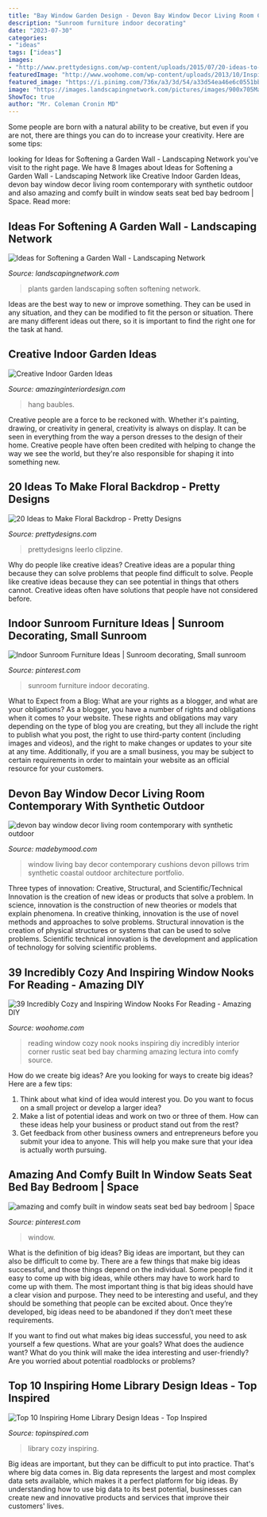 ```yaml
---
title: "Bay Window Garden Design - Devon Bay Window Decor Living Room Contemporary With Synthetic Outdoor"
description: "Sunroom furniture indoor decorating"
date: "2023-07-30"
categories:
- "ideas"
tags: ["ideas"]
images:
- "http://www.prettydesigns.com/wp-content/uploads/2015/07/20-ideas-to-make-floral-backdrop8.jpg"
featuredImage: "http://www.woohome.com/wp-content/uploads/2013/10/Inspiring-Window-Reading-Nook-13.jpg"
featured_image: "https://i.pinimg.com/736x/a3/3d/54/a33d54ea46e6c0551bbfbf23f421be87.jpg"
image: "https://images.landscapingnetwork.com/pictures/images/900x705Max/decor-and-accessory_21/wall-pots-succulents-landscaping-network_4664.jpg"
ShowToc: true
author: "Mr. Coleman Cronin MD"
---
```



Some people are born with a natural ability to be creative, but even if you are not, there are things you can do to increase your creativity. Here are some tips:

	

		
looking for Ideas for Softening a Garden Wall - Landscaping Network you've visit to the right page. We have 8 Images about Ideas for Softening a Garden Wall - Landscaping Network like Creative Indoor Garden Ideas, devon bay window decor living room contemporary with synthetic outdoor and also amazing and comfy built in window seats seat bed bay bedroom | Space. Read more:
		
    
## Ideas For Softening A Garden Wall - Landscaping Network

<img loading=lazy src="https://images.landscapingnetwork.com/pictures/images/900x705Max/decor-and-accessory_21/wall-pots-succulents-landscaping-network_4664.jpg" onerror="this.onerror=null;this.src='https://tse3.mm.bing.net/th?id=OIP.7ISTZstnmNXTLLCaZq1ISQHaLL&amp;pid=15.1';" alt="Ideas for Softening a Garden Wall - Landscaping Network">

_Source: landscapingnetwork.com_

>plants garden landscaping soften softening network. 

	

Ideas are the best way to new or improve something. They can be used in any situation, and they can be modified to fit the person or situation. There are many different ideas out there, so it is important to find the right one for the task at hand.

    
## Creative Indoor Garden Ideas

<img loading=lazy src="http://www.amazinginteriordesign.com/wp-content/uploads/2020/09/2-11-623x1024.jpg" onerror="this.onerror=null;this.src='https://tse3.mm.bing.net/th?id=OIP.ZBhwvlhIERYrzhwZO_zY3QHaML&amp;pid=15.1';" alt="Creative Indoor Garden Ideas">

_Source: amazinginteriordesign.com_

>hang baubles. 

	

Creative people are a force to be reckoned with. Whether it's painting, drawing, or creativity in general, creativity is always on display. It can be seen in everything from the way a person dresses to the design of their home. Creative people have often been credited with helping to change the way we see the world, but they're also responsible for shaping it into something new.

    
## 20 Ideas To Make Floral Backdrop - Pretty Designs

<img loading=lazy src="http://www.prettydesigns.com/wp-content/uploads/2015/07/20-ideas-to-make-floral-backdrop8.jpg" onerror="this.onerror=null;this.src='https://tse3.mm.bing.net/th?id=OIP.JEzpeY9e4OuUtpWpAP6CpAHaLH&amp;pid=15.1';" alt="20 Ideas to Make Floral Backdrop - Pretty Designs">

_Source: prettydesigns.com_

>prettydesigns leerlo clipzine. 

	

Why do people like creative ideas?
Creative ideas are a popular thing because they can solve problems that people find difficult to solve. People like creative ideas because they can see potential in things that others cannot. Creative ideas often have solutions that people have not considered before.

    
## Indoor Sunroom Furniture Ideas | Sunroom Decorating, Small Sunroom

<img loading=lazy src="https://i.pinimg.com/736x/a3/3d/54/a33d54ea46e6c0551bbfbf23f421be87.jpg" onerror="this.onerror=null;this.src='https://tse2.mm.bing.net/th?id=OIP.dQVTqL1GyccbrFnrmtivwAHaJ3&amp;pid=15.1';" alt="Indoor Sunroom Furniture Ideas | Sunroom decorating, Small sunroom">

_Source: pinterest.com_

>sunroom furniture indoor decorating. 

	

What to Expect from a Blog: What are your rights as a blogger, and what are your obligations?
As a blogger, you have a number of rights and obligations when it comes to your website. These rights and obligations may vary depending on the type of blog you are creating, but they all include the right to publish what you post, the right to use third-party content (including images and videos), and the right to make changes or updates to your site at any time. Additionally, if you are a small business, you may be subject to certain requirements in order to maintain your website as an official resource for your customers.

    
## Devon Bay Window Decor Living Room Contemporary With Synthetic Outdoor

<img loading=lazy src="https://madebymood.com/wp-content/uploads/2018/03/devon-bay-window-decor-with-cushioned-novelty-rugs-living-room-contemporary-and-decorative-pillows-coastal-home.jpg" onerror="this.onerror=null;this.src='https://tse3.mm.bing.net/th?id=OIP.s2eyTzhcTrIeg-tghQrACAHaLH&amp;pid=15.1';" alt="devon bay window decor living room contemporary with synthetic outdoor">

_Source: madebymood.com_

>window living bay decor contemporary cushions devon pillows trim synthetic coastal outdoor architecture portfolio. 

	

Three types of innovation: Creative, Structural, and Scientific/Technical
Innovation is the creation of new ideas or products that solve a problem. In science, innovation is the construction of new theories or models that explain phenomena. In creative thinking, innovation is the use of novel methods and approaches to solve problems. Structural innovation is the creation of physical structures or systems that can be used to solve problems. Scientific technical innovation is the development and application of technology for solving scientific problems.

    
## 39 Incredibly Cozy And Inspiring Window Nooks For Reading - Amazing DIY

<img loading=lazy src="http://www.woohome.com/wp-content/uploads/2013/10/Inspiring-Window-Reading-Nook-13.jpg" onerror="this.onerror=null;this.src='https://tse4.mm.bing.net/th?id=OIP.PP8D9fqOztBXp_tLKg8rzAHaIN&amp;pid=15.1';" alt="39 Incredibly Cozy and Inspiring Window Nooks For Reading - Amazing DIY">

_Source: woohome.com_

>reading window cozy nook nooks inspiring diy incredibly interior corner rustic seat bed bay charming amazing lectura into comfy source. 

	

How do we create big ideas?
Are you looking for ways to create big ideas? Here are a few tips:
1. Think about what kind of idea would interest you. Do you want to focus on a small project or develop a larger idea?
2. Make a list of potential ideas and work on two or three of them. How can these ideas help your business or product stand out from the rest?
3. Get feedback from other business owners and entrepreneurs before you submit your idea to anyone. This will help you make sure that your idea is actually worth pursuing.

    
## Amazing And Comfy Built In Window Seats Seat Bed Bay Bedroom | Space

<img loading=lazy src="https://i.pinimg.com/736x/b2/34/57/b23457431ffe8316100f6f22e74c29d3.jpg" onerror="this.onerror=null;this.src='https://tse2.mm.bing.net/th?id=OIP.6cWEz-gn22D1MrPLgAXcwQHaLH&amp;pid=15.1';" alt="amazing and comfy built in window seats seat bed bay bedroom | Space">

_Source: pinterest.com_

>window. 

	

What is the definition of big ideas?
Big ideas are important, but they can also be difficult to come by. There are a few things that make big ideas successful, and those things depend on the individual. Some people find it easy to come up with big ideas, while others may have to work hard to come up with them.
The most important thing is that big ideas should have a clear vision and purpose. They need to be interesting and useful, and they should be something that people can be excited about. Once they’re developed, big ideas need to be abandoned if they don’t meet these requirements.

If you want to find out what makes big ideas successful, you need to ask yourself a few questions. What are your goals? What does the audience want? What do you think will make the idea interesting and user-friendly? Are you worried about potential roadblocks or problems?

    
## Top 10 Inspiring Home Library Design Ideas - Top Inspired

<img loading=lazy src="https://www.topinspired.com/wp-content/uploads/2015/03/7-Cozy-Home-Library-Design-Ideas.jpg" onerror="this.onerror=null;this.src='https://tse2.mm.bing.net/th?id=OIP.xUeph1SbAPRHI0AtDun8JAHaLH&amp;pid=15.1';" alt="Top 10 Inspiring Home Library Design Ideas - Top Inspired">

_Source: topinspired.com_

>library cozy inspiring. 

	

Big ideas are important, but they can be difficult to put into practice. That's where big data comes in. Big data represents the largest and most complex data sets available, which makes it a perfect platform for big ideas. By understanding how to use big data to its best potential, businesses can create new and innovative products and services that improve their customers' lives.

